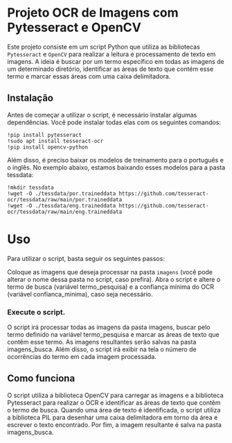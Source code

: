 # Projeto OCR de Imagens com Pytesseract e OpenCV
Este projeto consiste em um script Python que utiliza as bibliotecas `Pytesseract` e `OpenCV` para realizar a leitura e processamento de texto em imagens. A ideia é buscar por um termo específico em todas as imagens de um determinado diretório, identificar as áreas de texto que contém esse termo e marcar essas áreas com uma caixa delimitadora.

## Instalação
Antes de começar a utilizar o script, é necessário instalar algumas dependências. Você pode instalar todas elas com os seguintes comandos:

```
!pip install pytesseract
!sudo apt install tesseract-ocr
!pip install opencv-python
```
Além disso, é preciso baixar os modelos de treinamento para o português e o inglês. No exemplo abaixo, estamos baixando esses modelos para a pasta tessdata:

```
!mkdir tessdata
!wget -O ./tessdata/por.traineddata https://github.com/tesseract-ocr/tessdata/raw/main/por.traineddata
!wget -O ./tessdata/eng.traineddata https://github.com/tesseract-ocr/tessdata/raw/main/eng.traineddata
```
# Uso
Para utilizar o script, basta seguir os seguintes passos:

Coloque as imagens que deseja processar na pasta `imagens` (você pode alterar o nome dessa pasta no script, caso prefira).
Abra o script e altere o termo de busca (variável termo_pesquisa) e a confiança mínima do OCR (variável confianca_minima), caso seja necessário.

### Execute o script.

O script irá processar todas as imagens da pasta imagens, buscar pelo termo definido na variável termo_pesquisa e marcar as áreas de texto que contêm esse termo. As imagens resultantes serão salvas na pasta imagens_busca. Além disso, o script irá exibir na tela o número de ocorrências do termo em cada imagem processada.

## Como funciona
O script utiliza a biblioteca OpenCV para carregar as imagens e a biblioteca Pytesseract para realizar o OCR e identificar as áreas de texto que contêm o termo de busca. Quando uma área de texto é identificada, o script utiliza a biblioteca PIL para desenhar uma caixa delimitadora em torno da área e escrever o texto encontrado. Por fim, a imagem resultante é salva na pasta imagens_busca.
